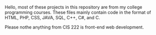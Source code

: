 Hello, most of these projects in this repository are from my college programming courses.
These files mainly contain code in the format of HTML, PHP, CSS, JAVA, SQL, C++, C#, and C.

Please nothe anything from CIS 222 is front-end web development.

